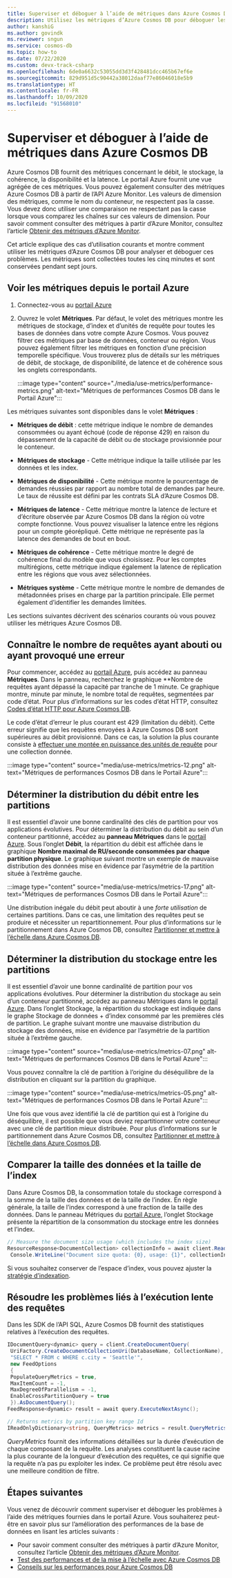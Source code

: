 ```yaml
---
title: Superviser et déboguer à l’aide de métriques dans Azure Cosmos DB
description: Utilisez les métriques d’Azure Cosmos DB pour déboguer les problèmes courants et surveiller la base de données.
author: kanshiG
ms.author: govindk
ms.reviewer: sngun
ms.service: cosmos-db
ms.topic: how-to
ms.date: 07/22/2020
ms.custom: devx-track-csharp
ms.openlocfilehash: 6de0a6632c53055dd3d3f428481dcc465b67ef6e
ms.sourcegitcommit: 829d951d5c90442a38012daaf77e86046018e5b9
ms.translationtype: HT
ms.contentlocale: fr-FR
ms.lasthandoff: 10/09/2020
ms.locfileid: "91568010"
---
```

# <a name="monitor-and-debug-with-metrics-in-azure-cosmos-db"></a>Superviser et déboguer à l’aide de métriques dans Azure Cosmos DB

Azure Cosmos DB fournit des métriques concernant le débit, le stockage, la cohérence, la disponibilité et la latence. Le portail Azure fournit une vue agrégée de ces métriques. Vous pouvez également consulter des métriques Azure Cosmos DB à partir de l’API Azure Monitor. Les valeurs de dimension des métriques, comme le nom du conteneur, ne respectent pas la casse. Vous devez donc utiliser une comparaison ne respectant pas la casse lorsque vous comparez les chaînes sur ces valeurs de dimension. Pour savoir comment consulter des métriques à partir d’Azure Monitor, consultez l’article [Obtenir des métriques d’Azure Monitor](cosmos-db-azure-monitor-metrics.md).

Cet article explique des cas d’utilisation courants et montre comment utiliser les métriques d’Azure Cosmos DB pour analyser et déboguer ces problèmes. Les métriques sont collectées toutes les cinq minutes et sont conservées pendant sept jours.

## <a name="view-metrics-from-azure-portal"></a>Voir les métriques depuis le portail Azure

1. Connectez-vous au [portail Azure](https://portal.azure.com/)

1. Ouvrez le volet **Métriques**. Par défaut, le volet des métriques montre les métriques de stockage, d’index et d’unités de requête pour toutes les bases de données dans votre compte Azure Cosmos. Vous pouvez filtrer ces métriques par base de données, conteneur ou région. Vous pouvez également filtrer les métriques en fonction d’une précision temporelle spécifique. Vous trouverez plus de détails sur les métriques de débit, de stockage, de disponibilité, de latence et de cohérence sous les onglets correspondants. 

   :::image type="content" source="./media/use-metrics/performance-metrics.png" alt-text="Métriques de performances Cosmos DB dans le Portail Azure":::

Les métriques suivantes sont disponibles dans le volet **Métriques** : 

* **Métriques de débit** : cette métrique indique le nombre de demandes consommées ou ayant échoué (code de réponse 429) en raison du dépassement de la capacité de débit ou de stockage provisionnée pour le conteneur.

* **Métriques de stockage** - Cette métrique indique la taille utilisée par les données et les index.

* **Métriques de disponibilité** - Cette métrique montre le pourcentage de demandes réussies par rapport au nombre total de demandes par heure. Le taux de réussite est défini par les contrats SLA d’Azure Cosmos DB.

* **Métriques de latence** - Cette métrique montre la latence de lecture et d’écriture observée par Azure Cosmos DB dans la région où votre compte fonctionne. Vous pouvez visualiser la latence entre les régions pour un compte géorépliqué. Cette métrique ne représente pas la latence des demandes de bout en bout.

* **Métriques de cohérence** - Cette métrique montre le degré de cohérence final du modèle que vous choisissez. Pour les comptes multirégions, cette métrique indique également la latence de réplication entre les régions que vous avez sélectionnées.

* **Métriques système** - Cette métrique montre le nombre de demandes de métadonnées prises en charge par la partition principale. Elle permet également d’identifier les demandes limitées.

Les sections suivantes décrivent des scénarios courants où vous pouvez utiliser les métriques Azure Cosmos DB. 

## <a name="understand-how-many-requests-are-succeeding-or-causing-errors"></a>Connaître le nombre de requêtes ayant abouti ou ayant provoqué une erreur

Pour commencer, accédez au [portail Azure](https://portal.azure.com), puis accédez au panneau **Métriques**. Dans le panneau, recherchez le graphique **Nombre de requêtes ayant dépassé la capacité par tranche de 1 minute. Ce graphique montre, minute par minute, le nombre total de requêtes, segmentées par code d’état. Pour plus d’informations sur les codes d’état HTTP, consultez [Codes d’état HTTP pour Azure Cosmos DB](/rest/api/cosmos-db/http-status-codes-for-cosmosdb).

Le code d’état d’erreur le plus courant est 429 (limitation du débit). Cette erreur signifie que les requêtes envoyées à Azure Cosmos DB sont supérieures au débit provisionné. Dans ce cas, la solution la plus courante consiste à [effectuer une montée en puissance des unités de requête](./set-throughput.md) pour une collection donnée.

:::image type="content" source="media/use-metrics/metrics-12.png" alt-text="Métriques de performances Cosmos DB dans le Portail Azure":::

## <a name="determine-the-throughput-distribution-across-partitions"></a>Déterminer la distribution du débit entre les partitions

Il est essentiel d’avoir une bonne cardinalité des clés de partition pour vos applications évolutives. Pour déterminer la distribution du débit au sein d’un conteneur partitionné, accédez au **panneau Métriques** dans le [portail Azure](https://portal.azure.com). Sous l’onglet **Débit**, la répartition du débit est affichée dans le graphique **Nombre maximal de RU/seconde consommées par chaque partition physique**. Le graphique suivant montre un exemple de mauvaise distribution des données mise en évidence par l’asymétrie de la partition située à l’extrême gauche.

:::image type="content" source="media/use-metrics/metrics-17.png" alt-text="Métriques de performances Cosmos DB dans le Portail Azure":::

Une distribution inégale du débit peut aboutir à une *forte utilisation* de certaines partitions. Dans ce cas, une limitation des requêtes peut se produire et nécessiter un repartitionnement. Pour plus d’informations sur le partitionnement dans Azure Cosmos DB, consultez [Partitionner et mettre à l’échelle dans Azure Cosmos DB](./partition-data.md).

## <a name="determine-the-storage-distribution-across-partitions"></a>Déterminer la distribution du stockage entre les partitions

Il est essentiel d’avoir une bonne cardinalité de partition pour vos applications évolutives. Pour déterminer la distribution du stockage au sein d’un conteneur partitionné, accédez au panneau Métriques dans le [portail Azure](https://portal.azure.com). Dans l’onglet Stockage, la répartition du stockage est indiquée dans le graphe Stockage de données + d’index consommé par les premières clés de partition. Le graphe suivant montre une mauvaise distribution du stockage des données, mise en évidence par l’asymétrie de la partition située à l’extrême gauche.

:::image type="content" source="media/use-metrics/metrics-07.png" alt-text="Métriques de performances Cosmos DB dans le Portail Azure":::

Vous pouvez connaître la clé de partition à l’origine du déséquilibre de la distribution en cliquant sur la partition du graphique.

:::image type="content" source="media/use-metrics/metrics-05.png" alt-text="Métriques de performances Cosmos DB dans le Portail Azure":::

Une fois que vous avez identifié la clé de partition qui est à l’origine du déséquilibre, il est possible que vous deviez repartitionner votre conteneur avec une clé de partition mieux distribuée. Pour plus d’informations sur le partitionnement dans Azure Cosmos DB, consultez [Partitionner et mettre à l’échelle dans Azure Cosmos DB](./partition-data.md).

## <a name="compare-data-size-against-index-size"></a>Comparer la taille des données et la taille de l’index

Dans Azure Cosmos DB, la consommation totale du stockage correspond à la somme de la taille des données et de la taille de l’index. En règle générale, la taille de l’index correspond à une fraction de la taille des données. Dans le panneau Métriques du [portail Azure](https://portal.azure.com), l’onglet Stockage présente la répartition de la consommation du stockage entre les données et l’index.

```csharp
// Measure the document size usage (which includes the index size)  
ResourceResponse<DocumentCollection> collectionInfo = await client.ReadDocumentCollectionAsync(UriFactory.CreateDocumentCollectionUri("db", "coll"));
 Console.WriteLine("Document size quota: {0}, usage: {1}", collectionInfo.DocumentQuota, collectionInfo.DocumentUsage);
```

Si vous souhaitez conserver de l’espace d’index, vous pouvez ajuster la [stratégie d’indexation](index-policy.md).

## <a name="debug-why-queries-are-running-slow"></a>Résoudre les problèmes liés à l’exécution lente des requêtes

Dans les SDK de l’API SQL, Azure Cosmos DB fournit des statistiques relatives à l’exécution des requêtes.

```csharp
IDocumentQuery<dynamic> query = client.CreateDocumentQuery(
 UriFactory.CreateDocumentCollectionUri(DatabaseName, CollectionName),
 "SELECT * FROM c WHERE c.city = 'Seattle'",
 new FeedOptions
 {
 PopulateQueryMetrics = true,
 MaxItemCount = -1,
 MaxDegreeOfParallelism = -1,
 EnableCrossPartitionQuery = true
 }).AsDocumentQuery();
FeedResponse<dynamic> result = await query.ExecuteNextAsync();

// Returns metrics by partition key range Id
IReadOnlyDictionary<string, QueryMetrics> metrics = result.QueryMetrics;
```

*QueryMetrics* fournit des informations détaillées sur la durée d’exécution de chaque composant de la requête. Les analyses constituent la cause racine la plus courante de la longueur d’exécution des requêtes, ce qui signifie que la requête n’a pas pu exploiter les index. Ce problème peut être résolu avec une meilleure condition de filtre.

## <a name="next-steps"></a>Étapes suivantes

Vous venez de découvrir comment superviser et déboguer les problèmes à l’aide des métriques fournies dans le portail Azure. Vous souhaiterez peut-être en savoir plus sur l’amélioration des performances de la base de données en lisant les articles suivants :

* Pour savoir comment consulter des métriques à partir d’Azure Monitor, consultez l’article [Obtenir des métriques d’Azure Monitor](cosmos-db-azure-monitor-metrics.md). 
* [Test des performances et de la mise à l’échelle avec Azure Cosmos DB](performance-testing.md)
* [Conseils sur les performances pour Azure Cosmos DB](performance-tips.md)
